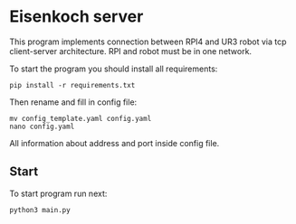 # Eisenkoch server

This program implements connection between RPI4 and UR3 robot via tcp client-server architecture. 
RPI and robot must be in one network.

To start the program you should install all requirements:
```shell
pip install -r requirements.txt
```
 Then rename and fill in config file:
```shell
mv config_template.yaml config.yaml 
nano config.yaml
```
All information about address and port inside config file.

## Start

To start program run next:
```shell
python3 main.py
```